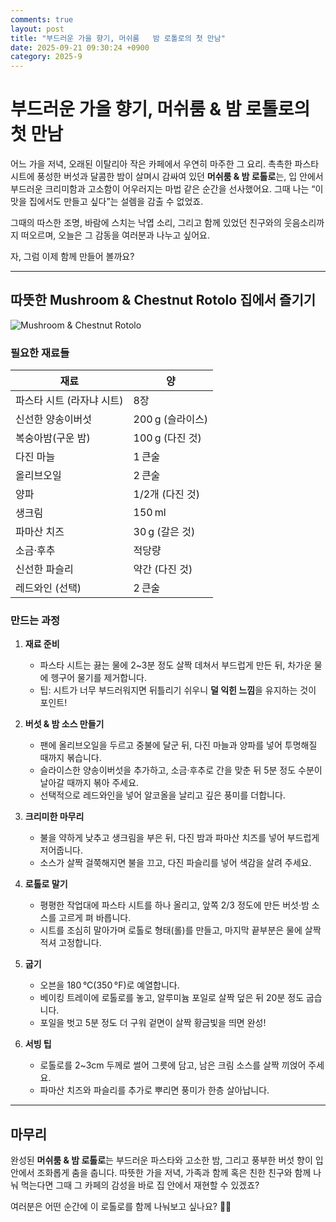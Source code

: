 ```yaml
---
comments: true
layout: post
title: "부드러운 가을 향기, 머쉬룸   밤 로톨로의 첫 만남"
date: 2025-09-21 09:30:24 +0900
category: 2025-9
---
```


# 부드러운 가을 향기, 머쉬룸 & 밤 로톨로의 첫 만남  

어느 가을 저녁, 오래된 이탈리아 작은 카페에서 우연히 마주한 그 요리. 촉촉한 파스타 시트에 풍성한 버섯과 달콤한 밤이 살며시 감싸여 있던 **머쉬룸 & 밤 로톨로**는, 입 안에서 부드러운 크리미함과 고소함이 어우러지는 마법 같은 순간을 선사했어요. 그때 나는 “이 맛을 집에서도 만들고 싶다”는 설렘을 감출 수 없었죠.  

그때의 따스한 조명, 바람에 스치는 낙엽 소리, 그리고 함께 있었던 친구와의 웃음소리까지 떠오르며, 오늘은 그 감동을 여러분과 나누고 싶어요.  

자, 그럼 이제 함께 만들어 볼까요?  

---

## 따뜻한 Mushroom & Chestnut Rotolo 집에서 즐기기  

![Mushroom & Chestnut Rotolo](https://www.themealdb.com/images/media/meals/ssyqwr1511451678.jpg)  

### 필요한 재료들  

| 재료 | 양 |
|------|----|
| 파스타 시트 (라자냐 시트) | 8장 |
| 신선한 양송이버섯 | 200 g (슬라이스) |
| 복숭아밤(구운 밤) | 100 g (다진 것) |
| 다진 마늘 | 1 큰술 |
| 올리브오일 | 2 큰술 |
| 양파 | 1/2개 (다진 것) |
| 생크림 | 150 ml |
| 파마산 치즈 | 30 g (갈은 것) |
| 소금·후추 | 적당량 |
| 신선한 파슬리 | 약간 (다진 것) |
| 레드와인 (선택) | 2 큰술 |

### 만드는 과정  

1. **재료 준비**  
   - 파스타 시트는 끓는 물에 2~3분 정도 살짝 데쳐서 부드럽게 만든 뒤, 차가운 물에 헹구어 물기를 제거합니다.  
   - 팁: 시트가 너무 부드러워지면 뒤틀리기 쉬우니 **덜 익힌 느낌**을 유지하는 것이 포인트!  

2. **버섯 & 밤 소스 만들기**  
   - 팬에 올리브오일을 두르고 중불에 달군 뒤, 다진 마늘과 양파를 넣어 투명해질 때까지 볶습니다.  
   - 슬라이스한 양송이버섯을 추가하고, 소금·후추로 간을 맞춘 뒤 5분 정도 수분이 날아갈 때까지 볶아 주세요.  
   - 선택적으로 레드와인을 넣어 알코올을 날리고 깊은 풍미를 더합니다.  

3. **크리미한 마무리**  
   - 불을 약하게 낮추고 생크림을 부은 뒤, 다진 밤과 파마산 치즈를 넣어 부드럽게 저어줍니다.  
   - 소스가 살짝 걸쭉해지면 불을 끄고, 다진 파슬리를 넣어 색감을 살려 주세요.  

4. **로톨로 말기**  
   - 평평한 작업대에 파스타 시트를 하나 올리고, 앞쪽 2/3 정도에 만든 버섯·밤 소스를 고르게 펴 바릅니다.  
   - 시트를 조심히 말아가며 로톨로 형태(롤)를 만들고, 마지막 끝부분은 물에 살짝 적셔 고정합니다.  

5. **굽기**  
   - 오븐을 180 °C(350 °F)로 예열합니다.  
   - 베이킹 트레이에 로톨로를 놓고, 알루미늄 포일로 살짝 덮은 뒤 20분 정도 굽습니다.  
   - 포일을 벗고 5분 정도 더 구워 겉면이 살짝 황금빛을 띄면 완성!  

6. **서빙 팁**  
   - 로톨로를 2~3cm 두께로 썰어 그릇에 담고, 남은 크림 소스를 살짝 끼얹어 주세요.  
   - 파마산 치즈와 파슬리를 추가로 뿌리면 풍미가 한층 살아납니다.  

---

## 마무리  

완성된 **머쉬룸 & 밤 로톨로**는 부드러운 파스타와 고소한 밤, 그리고 풍부한 버섯 향이 입 안에서 조화롭게 춤을 춥니다. 따뜻한 가을 저녁, 가족과 함께 혹은 친한 친구와 함께 나눠 먹는다면 그때 그 카페의 감성을 바로 집 안에서 재현할 수 있겠죠?  

여러분은 어떤 순간에 이 로톨로를 함께 나눠보고 싶나요? 🍂💛